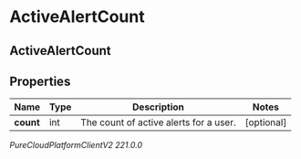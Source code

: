 # ActiveAlertCount

## ActiveAlertCount

## Properties

|Name | Type | Description | Notes|
|------------ | ------------- | ------------- | -------------|
| **count** | int | The count of active alerts for a user. | [optional] |



_PureCloudPlatformClientV2 221.0.0_
